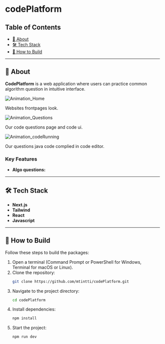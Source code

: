 # codePlatform

## Table of Contents
- [🚀 About](#-about)
- [🛠️ Tech Stack](#-stack)
- [📝 How to Build](#-how-to-build)

---

## 🚀 About

**CodePlatform** is a web application where users can practice common algorithm question in intuitive interface.  

![Animation_Home](https://github.com/user-attachments/assets/2ed6c396-9628-4d31-852a-e9e69429ac29)

Websites frontpages look. 


![Animation_Questions](https://github.com/user-attachments/assets/7031e984-3d42-49ba-afea-b08b0e47a6a1)

Our code questions page and code ui.

![Animation_codeRunning](https://github.com/user-attachments/assets/069744a9-e118-4b86-a7e6-aeb14d4ad3de)

Our questions java code complied in code editor.

### Key Features
- **Algo questions:**

---

## 🛠️ Tech Stack

- **Next.js**
- **Tailwind**
- **React**
- **Javascript**
---

## 📝 How to Build

Follow these steps to build the packages:

1. Open a terminal (Command Prompt or PowerShell for Windows, Terminal for macOS or Linux).
2. Clone the repository:
   ```bash
   git clone https://github.com/mtintti/codePlatform.git
   ```
3. Navigate to the project directory:
   ```bash
   cd codePlatform
   ```
4. Install dependencies:
   ```bash
   npm install
   ```
5. Start the project:
   ```bash
   npm run dev
   ```
